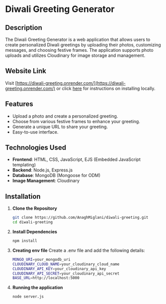 # Diwali Greeting Generator

## Description
The Diwali Greeting Generator is a web application that allows users to create personalized Diwali greetings by uploading their photos, customizing messages, and choosing festive frames. The application supports photo uploads and utilizes Cloudinary for image storage and management.

## Website Link
Visit [https://diwali-greeting.onrender.com/](https://diwali-greeting.onrender.com/) or click [here](#Installation) for instructions on installing locally.

## Features
- Upload a photo and create a personalized greeting.
- Choose from various festive frames to enhance your greeting.
- Generate a unique URL to share your greeting.
- Easy-to-use interface.

## Technologies Used
- **Frontend**: HTML, CSS, JavaScript, EJS (Embedded JavaScript templating)
- **Backend**: Node.js, Express.js
- **Database**: MongoDB (Mongoose for ODM)
- **Image Management**: Cloudinary

## Installation

1. **Clone the Repository**
   ```bash
   git clone https://github.com/AnaghMiglani/diwali-greeting.git
   cd diwali-greeting
2. **Install Dependencies**
    ```bash
   npm install
3. **Creating env file**
   Create a .env file and add the following details:
   ```bash
   MONGO_URI=your_mongodb_uri
   CLOUDINARY_CLOUD_NAME=your_cloudinary_cloud_name
   CLOUDINARY_API_KEY=your_cloudinary_api_key
   CLOUDINARY_API_SECRET=your_cloudinary_api_secret
   BASE_URL=http://localhost:5000

4. **Running the application**
   ```bash
   node server.js
   
